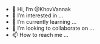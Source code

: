 - 👋 Hi, I’m @KhovVannak
- 👀 I’m interested in ...
- 🌱 I’m currently learning ...
- 💞️ I’m looking to collaborate on ...
- 📫 How to reach me ...

<!---
KhovVannak/KhovVannak is a ✨ special ✨ repository because its `README.md` (this file) appears on your GitHub profile.
You can click the Preview link to take a look at your changes.
--->
